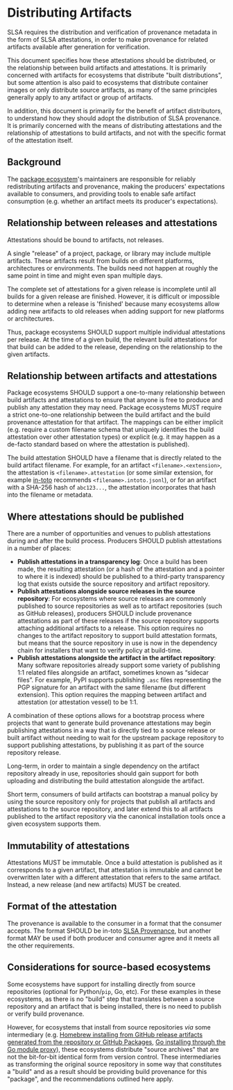 # Distributing Artifacts

SLSA requires the distribution and verification of provenance metadata in the
form of SLSA attestations, in order to make provenance for related artifacts
available after generation for verification.

This document specifies how these attestations should be distributed, or the
relationship between build artifacts and attestations. It is primarily
concerned with artifacts for ecosystems that distribute "built distributions",
but some attention is also paid to ecosystems that distribute container images
or only distribute source artifacts, as many of the same principles generally
apply to any artifact or group of artifacts.

In addition, this document is primarily for the benefit of artifact
distributors, to understand how they should adopt the distribution of SLSA
provenance. It is primarily concerned with the means of distributing
attestations and the relationship of attestations to build artifacts, and not
with the specific format of the attestation itself.

## Background

The [package ecosystem](terminology.md#package-model)'s maintainers are
responsible for reliably redistributing artifacts and provenance, making the
producers' expectations available to consumers, and providing tools to enable
safe artifact consumption (e.g. whether an artifact meets its producer's
expectations).

## Relationship between releases and attestations

Attestations should be bound to artifacts, not releases.

A single "release" of a project, package, or library may include multiple
artifacts. These artifacts result from builds on different platforms,
architectures or environments. The builds need not happen at roughly the same
point in time and might even span multiple days.

The complete set of attestations for a given release is incomplete until all
builds for a given release are finished. However, it is difficult or impossible
to determine when a release is 'finished' because many ecosystems allow adding
new artifacts to old releases when adding support for new platforms or
architectures.

Thus, package ecosystems SHOULD support multiple individual attestations per
release. At the time of a given build, the relevant build attestations for that
build can be added to the release, depending on the relationship to the given
artifacts.

## Relationship between artifacts and attestations

Package ecosystems SHOULD support a one-to-many relationship between build
artifacts and attestations to ensure that anyone is free to produce and publish
any attestation they may need. Package ecosystems MUST require a strict
one-to-one relationship between the build artifact and the build provenance
attestation for that artifact.  The mappings can be either implicit (e.g.
require a custom filename schema that uniquely identifies the build attestation
over other attestation types) or explicit (e.g. it may happen as a de-facto
standard based on where the attestation is published).

The build attestation SHOULD have a filename that is directly related to the
build artifact filename. For example, for an artifact `<filename>.<extension>`,
the attestation is `<filename>.attestation` (or some similar extension, for
example [in-toto](https://in-toto.io/) recommends `<filename>.intoto.jsonl`),
or for an artifact with a SHA-256 hash of `abc123...`, the attestation
incorporates that hash into the filename or metadata.

## Where attestations should be published

There are a number of opportunities and venues to publish attestations during
and after the build process. Producers SHOULD publish attestations in a number
of places:

-   **Publish attestations in a transparency log**: Once a build has been made,
    the resulting attestation (or a hash of the attestation and a pointer to
    where it is indexed) should be published to a third-party transparency log
    that exists outside the source repository and artifact repository.
-   **Publish attestations alongside source releases in the source
    repository**: For ecosystems where source releases are commonly published
    to source repositories as well as to artifact repositories (such as GitHub
    releases), producers SHOULD include provenance attestations as part of
    these releases if the source repository supports attaching additional
    artifacts to a release. This option requires no changes to the artifact
    repository to support build attestation formats, but means that the source
    repository in use is now in the dependency chain for installers that want
    to verify policy at build-time.
-   **Publish attestations alongside the artifact in the artifact repository**:
    Many software repositories already support some variety of publishing 1:1
    related files alongside an artifact, sometimes known as “sidecar files”.
    For example, PyPI supports publishing `.asc` files representing the PGP
    signature for an artifact with the same filename (but different extension).
    This option requires the mapping between artifact and attestation (or
    attestation vessel) to be 1:1.

A combination of these options allows for a bootstrap process where projects
that want to generate build provenance attestations may begin publishing
attestations in a way that is directly tied to a source release or built
artifact without needing to wait for the upstream package repository to support
publishing attestations, by publishing it as part of the source repository
release.

Long-term, in order to maintain a single dependency on the artifact repository
already in use, repositories should gain support for both uploading and
distributing the build attestation alongside the artifact.

Short term, consumers of build artifacts can bootstrap a manual policy by using
the source repository only for projects that publish all artifacts and
attestations to the source repository, and later extend this to all artifacts
published to the artifact repository via the canonical installation tools once
a given ecosystem supports them.

## Immutability of attestations

Attestations MUST be immutable. Once a build attestation is published as it
corresponds to a given artifact, that attestation is immutable and cannot be
overwritten later with a different attestation that refers to the same
artifact. Instead, a new release (and new artifacts) MUST be created.

## Format of the attestation

The provenance is available to the consumer in a format that the consumer
accepts. The format SHOULD be in-toto [SLSA Provenance](/provenance), but
another format MAY be used if both producer and consumer agree and it meets all
the other requirements.

## Considerations for source-based ecosystems

Some ecosystems have support for installing directly from source repositories
(optional for Python/`pip`, Go, etc). For these examples in these ecosystems,
as there is no "build" step that translates between a source repository and an
artifact that is being installed, there is no need to publish or verify build
provenance.

However, for ecosystems that install from source repositories _via_ some
intermediary (e.g. [Homebrew installing from GitHub release artifacts generated
from the repository or GitHub Packages](https://docs.brew.sh/Bottles), [Go
installing through the Go module proxy](https://proxy.golang.org/)), these
ecosystems distribute "source archives" that are not the bit-for-bit identical
form from version control.  These intermediaries as transforming the original
source repository in some way that constitutes a "build" and as a result should
be providing build provenance for this "package", and the recommendations
outlined here apply.
